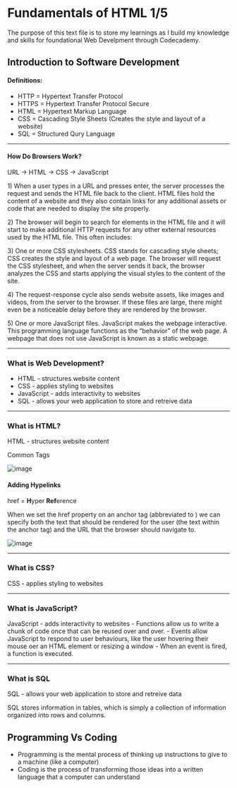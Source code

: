 # Fundamentals of HTML 1/5
<p>The purpose of this text file is to store my learnings as I build my knowledge and skills for foundational Web Develpment through Codecademy.

## Introduction to Software Development 

#### Definitions:
* HTTP    =     Hypertext Transfer Protocol
* HTTPS   =     Hypertext Transfer Protocol Secure
* HTML    =     Hypertext Markup Language
* CSS     =     Cascading Style Sheets (Creates the style and layout of a website)
* SQL     =     Structured Qury Language

---
#### How Do Browsers Work?
<p>URL -> HTML -> CSS -> JavaScript
<p>1) When a user types in a URL and presses enter, the server processes the request and sends the HTML file back to the client. HTML files hold the content of a website and they also contain links for any additional assets or code that are needed to display the site properly.
<p>2) The browser will begin to search for elements in the HTML file and it will start to make additional HTTP requests for any other external resources used by the HTML file. This often includes:
<p>3) One or more CSS stylesheets. CSS stands for cascading style sheets; CSS creates the style and layout of a web page. The browser will request the CSS stylesheet, and when the server sends it back, the browser analyzes the CSS and starts applying the visual styles to the content of the site.
<p>4) The request-response cycle also sends website assets, like images and videos, from the server to the browser. If these files are large, there might even be a noticeable delay before they are rendered by the browser.
<p>5) One or more JavaScript files. JavaScript makes the webpage interactive. This programming language functions as the “behavior” of the web page. A webpage that does not use JavaScript is known as a static webpage.

***
### What is Web Development?
* HTML - structures website content
* CSS - applies styling to websites
* JavaScript - adds interactivity to websites
* SQL - allows your web application to store and retreive data

***
### What is HTML?
<p>HTML - structures website content
<p>
<p> Common Tags <p>

![image](https://user-images.githubusercontent.com/110134426/181615378-3f792ba2-6c6c-4a9e-8dae-3ee434130988.png)

#### Adding Hypelinks
href = **H**yper **Ref**erence
<p> When we set the href property on an anchor tag (abbreviated to <a>) we can specify both the text that should be rendered for the user (the text within the anchor tag) and the URL that the browser should navigate to.

![image](https://user-images.githubusercontent.com/110134426/181616307-365fe816-cab1-4d30-8af6-025bf25a74c1.png)

***
### What is CSS?
<p>CSS - applies styling to websites

***
### What is JavaScript?
<p>JavaScript - adds interactivity to websites
- Functions allow us to write a chunk of code once that can be reused over and over.
- Events allow JavaScript to respond to user behaviours, like the user hovering their mouse oer an HTML element or resizing a window
- When an event is fired, a function is executed.

***
### What is SQL
<p>SQL - allows your web application to store and retreive data
<p>SQL stores information in tables, which is simply a collection of information organized into rows and columns.

## Programming Vs Coding
* Programming is the mental process of thinking up instructions to give to a machine (like a computer)
* Coding is the process of transforming those ideas into a written language that a computer can understand
